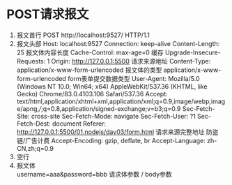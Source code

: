 # POST请求报文
1. 报文首行
POST http://localhost:9527/ HTTP/1.1
2. 报文头部
Host: localhost:9527
Connection: keep-alive
Content-Length: 25
  报文体内容长度 
Cache-Control: max-age=0
  缓存
Upgrade-Insecure-Requests: 1
Origin: http://127.0.0.1:5500
  请求来源地址
Content-Type: application/x-www-form-urlencoded
  报文体的类型
    application/x-www-form-urlencoded form表单提交数据类型
User-Agent: Mozilla/5.0 (Windows NT 10.0; Win64; x64) AppleWebKit/537.36 (KHTML, like Gecko) Chrome/83.0.4103.106 Safari/537.36
Accept: text/html,application/xhtml+xml,application/xml;q=0.9,image/webp,image/apng,*/*;q=0.8,application/signed-exchange;v=b3;q=0.9
Sec-Fetch-Site: cross-site
Sec-Fetch-Mode: navigate
Sec-Fetch-User: ?1
Sec-Fetch-Dest: document
Referer: http://127.0.0.1:5500/01.nodejs/day03/form.html
  请求来源完整地址  防盗链/广告计费
Accept-Encoding: gzip, deflate, br
Accept-Language: zh-CN,zh;q=0.9
3. 空行
4. 报文体  
username=aaa&password=bbb
  请求体参数 / body参数